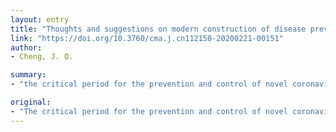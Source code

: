 ```yaml
---
layout: entry
title: "Thoughts and suggestions on modern construction of disease prevention and control system"
link: "https://doi.org/10.3760/cma.j.cn112150-20200221-00151"
author:
- Cheng, J. Q.

summary:
- "the critical period for the prevention and control of novel coronavirus pneumonia (NCP) in China. We analyzed and summarized the current situation, existing problems, and deficiencies in China's modernization of the disease prevention system. The countermeasures and suggestions need to reposition the system, rationalize the management system and operating mechanism. Countermeasures should be built around governance, talent modernization, equipment modernization and scientific research modernization."

original:
- "The critical period for the prevention and control of novel coronavirus pneumonia (NCP) in China, in response to requirements for accelerating the modernization of the disease prevention and control system, we analyzed and summarized the current situation, existing problems, and deficiencies in China's modernization of disease prevention and control system. In addition, we put forward the contents and countermeasures for the modernization of the disease prevention and control system. The modernization of the disease prevention and control system should be built around governance modernization, talent modernization, equipment modernization, scientific research modernization, and modernization of the regulatory system. The countermeasures and suggestions need to reposition the disease prevention and control system, rationalize the management system and operating mechanism, strengthen the modernization of talents and equipment, strengthen scientific research on disease prevention and control, and further improve the disease prevention and control legal system."
---
```


